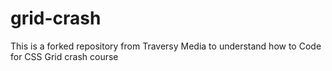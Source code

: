 # grid-crash
This is a forked repository from
Traversy Media to understand how to
Code for CSS Grid crash course
